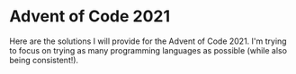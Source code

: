 # Advent of Code 2021

Here are the solutions I will provide for the Advent of Code 2021. I'm trying to focus on trying as many programming languages as possible (while also being consistent!).
